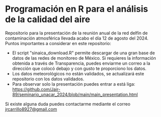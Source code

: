 # Programación en R para el análisis de la calidad del aire

Repositorio para la presentación de la reunión anual de la red delfín de contaminación atmosférica llevada acabo el día 12 de agosto del 2024. Puntos importantes a considerar en este repositorio:

- El script "sinaica_download.R" permite descargar de una gran base de datos de las redes de monitoreo de México. Si requieres la información obtenida a través de Transparencia, puedes enviarme un correo a la dirección que colocó debajo y con gusto te proporciono los datos.
- Los datos meteorológicos no están validados, se actualizará este repositorio con los datos validados.
- Para observar solo la presentación puedes entrar a está liga: <https://github.com/Jair-89/seminario_unacar_2024/blob/main/main_presentation.html>

Si existe alguna duda puedes contactarme mediante el correo jrcarrillo8927@gmail.com
